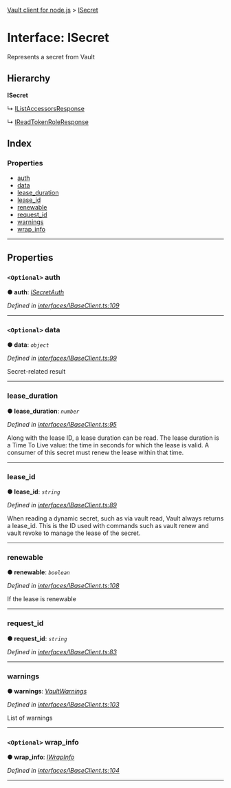 [Vault client for node.js](../README.md) > [ISecret](../interfaces/isecret.md)

# Interface: ISecret

Represents a secret from Vault

## Hierarchy

**ISecret**

↳  [IListAccessorsResponse](itokenauth.ilistaccessorsresponse.md)

↳  [IReadTokenRoleResponse](itokenauth.ireadtokenroleresponse.md)

## Index

### Properties

* [auth](isecret.md#auth)
* [data](isecret.md#data)
* [lease_duration](isecret.md#lease_duration)
* [lease_id](isecret.md#lease_id)
* [renewable](isecret.md#renewable)
* [request_id](isecret.md#request_id)
* [warnings](isecret.md#warnings)
* [wrap_info](isecret.md#wrap_info)

---

## Properties

<a id="auth"></a>

### `<Optional>` auth

**● auth**: *[ISecretAuth](isecretauth.md)*

*Defined in [interfaces/IBaseClient.ts:109](https://github.com/theogravity/vault-client/blob/38077d0/src/interfaces/IBaseClient.ts#L109)*

___
<a id="data"></a>

### `<Optional>` data

**● data**: *`object`*

*Defined in [interfaces/IBaseClient.ts:99](https://github.com/theogravity/vault-client/blob/38077d0/src/interfaces/IBaseClient.ts#L99)*

Secret-related result

___
<a id="lease_duration"></a>

###  lease_duration

**● lease_duration**: *`number`*

*Defined in [interfaces/IBaseClient.ts:95](https://github.com/theogravity/vault-client/blob/38077d0/src/interfaces/IBaseClient.ts#L95)*

Along with the lease ID, a lease duration can be read. The lease duration is a Time To Live value: the time in seconds for which the lease is valid. A consumer of this secret must renew the lease within that time.

___
<a id="lease_id"></a>

###  lease_id

**● lease_id**: *`string`*

*Defined in [interfaces/IBaseClient.ts:89](https://github.com/theogravity/vault-client/blob/38077d0/src/interfaces/IBaseClient.ts#L89)*

When reading a dynamic secret, such as via vault read, Vault always returns a lease\_id. This is the ID used with commands such as vault renew and vault revoke to manage the lease of the secret.

___
<a id="renewable"></a>

###  renewable

**● renewable**: *`boolean`*

*Defined in [interfaces/IBaseClient.ts:108](https://github.com/theogravity/vault-client/blob/38077d0/src/interfaces/IBaseClient.ts#L108)*

If the lease is renewable

___
<a id="request_id"></a>

###  request_id

**● request_id**: *`string`*

*Defined in [interfaces/IBaseClient.ts:83](https://github.com/theogravity/vault-client/blob/38077d0/src/interfaces/IBaseClient.ts#L83)*

___
<a id="warnings"></a>

###  warnings

**● warnings**: *[VaultWarnings](../#vaultwarnings)*

*Defined in [interfaces/IBaseClient.ts:103](https://github.com/theogravity/vault-client/blob/38077d0/src/interfaces/IBaseClient.ts#L103)*

List of warnings

___
<a id="wrap_info"></a>

### `<Optional>` wrap_info

**● wrap_info**: *[IWrapInfo](iwrapinfo.md)*

*Defined in [interfaces/IBaseClient.ts:104](https://github.com/theogravity/vault-client/blob/38077d0/src/interfaces/IBaseClient.ts#L104)*

___


